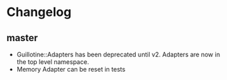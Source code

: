# Changelog

## master

* Guillotine::Adapters has been deprecated until v2.  Adapters are now in the
  top level namespace.
* Memory Adapter can be reset in tests

